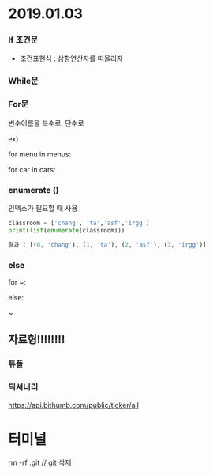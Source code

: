 # 2019.01.03

### If 조건문

- 조건표현식 : 삼항연산자를 떠올리자

### While문



### For문

변수이름을 복수로, 단수로

ex)

for menu in menus:

for car in cars:

### enumerate ()

인덱스가 필요할 때 사용

```python
classroom = ['chang', 'ta','asf','irgg']
print(list(enumerate(classroom)))

결과 : [(0, 'chang'), (1, 'ta'), (2, 'asf'), (3, 'irgg')]
```

### else

for ~:



else: 

~



## 자료형!!!!!!!!



### 튜플





### 딕셔너리



https://api.bithumb.com/public/ticker/all





# 터미널

rm -rf .git  // git 삭제







